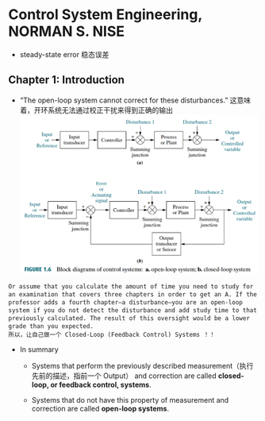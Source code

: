 # Control System Engineering, NORMAN S. NISE
- steady-state error    稳态误差

## Chapter 1: Introduction
- “The open-loop system cannot correct for these disturbances.”  这意味着，开环系统无法通过校正干扰来得到正确的输出
![开环系统 & 闭环系统 的各自的通用架构](FIGURE_1_6.png)
```
Or assume that you calculate the amount of time you need to study for an examination that covers three chapters in order to get an A. If the professor adds a fourth chapter—a disturbance—you are an open-loop system if you do not detect the disturbance and add study time to that previously calculated. The result of this oversight would be a lower grade than you expected.
所以，让自己做一个 Closed-Loop (Feedback Control) Systems ！！
```
- In summary
    - Systems that perform the previously described measurement（执行先前的描述，指前一个 Output） and correction are called **closed-loop, or feedback control, systems**.
    
    - Systems that do not have this property of measurement and correction are called **open-loop systems**.
